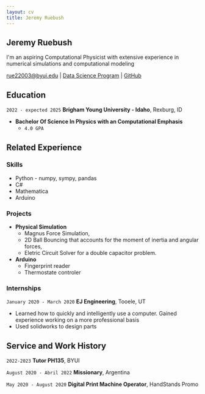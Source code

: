 ```yaml
---
layout: cv
title: Jeremy Ruebush
---
```

## Jeremy Ruebush
I'm an aspiring Computational Physicist with extensive experience in numerical simulations and computational modeling

<div id="webaddress">
<a href="rue22003@byui.edu">rue22003@byui.edu</a>
| <a href="https://byuidatascience.github.io/development.html">Data Science Program</a>
| <a href="https://github.com/jeremyb18">GitHub</a>
</div>

<!-- https://www.monique.tech/the-art-of-markdown -->

## Education

`2022 - expected 2025`
__Brigham Young University - Idaho__, Rexburg, ID

- **Bachelor Of Science In Physics with an Computational Emphasis**
  - `4.0 GPA`


## Related Experience

### Skills

- Python - numpy, sympy, pandas
- C#
- Mathematica
- Arduino

### Projects

- **Physical Simulation**
    - Magnus Force Simulation, 
    - 2D Ball Bouncing that accounts for the moment of inertia and angular forces, 
    - Eletric Circuit Solver for a double capacitor problem. 
- **Arduino**
    - Fingerprint reader 
    - Thermostate controler

### Internships

`January 2020 - March 2020`
__EJ Engineering__, Tooele, UT

- Learned how to quickly and intelligently use a computer. Gained experience working on a more professional basis
- Used solidworks to design parts

## Service and Work History

`2022-2023`
__Tutor PH135__, BYUI

`August 2020 - Abril 2022`
__Missionary__, Argentina

`May 2020 - August 2020`
__Digital Print Machine Operator__, HandStands Promo



<!-- ### Footer

Last updated: December 2023 -->


